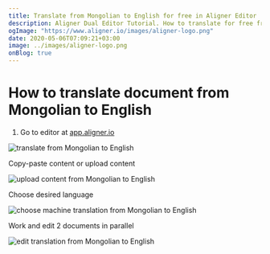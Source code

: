 ```yaml
---
title: Translate from Mongolian to English for free in Aligner Editor
description: Aligner Dual Editor Tutorial. How to translate for free from Mongolian to English. Aligner is multilingual document management platform. 
ogImage: "https://www.aligner.io/images/aligner-logo.png"
date: 2020-05-06T07:09:21+03:00
image: ../images/aligner-logo.png
onBlog: true
---
```


# How to translate document from Mongolian to English

1. Go to editor at [app.aligner.io](https://app.aligner.io "Aligner App web page")

![translate from Mongolian to English](../aligner-blank-editor.png "translate from Mongolian to English")

Copy-paste content or upload content

![upload content from Mongolian to English](../aligner-uploaded-document.png "upload content from Mongolian to English")

Choose desired language

![choose machine translation from Mongolian to English](../aligner-language-dropdown.png "choose machine translation from Mongolian to English")

Work and edit 2 documents in parallel

![edit translation from Mongolian to English](../aligner-double-sitded-editor.png "edit translation from Mongolian to English")

